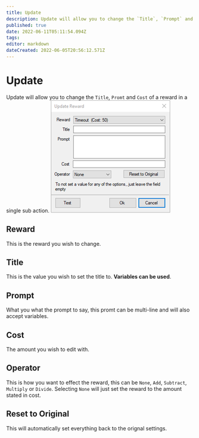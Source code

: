 ```yaml
---
title: Update
description: Update will allow you to change the `Title`, `Prompt` and `Cost` of a reward in a single sub action.
published: true
date: 2022-06-11T05:11:54.094Z
tags: 
editor: markdown
dateCreated: 2022-06-05T20:56:12.571Z
---
```


# Update
Update will allow you to change the `Title`, `Promt` and `Cost` of a reward in a single sub action.
![update_reward.png](/sb-wiki-images/update_reward.png)
## Reward
This is the reward you wish to change.
## Title 
This is the value you wish to set the title to. **Variables can be used**.
## Prompt
What you what the prompt to say, this promt can be multi-line and will also accept variables.
## Cost
The amount you wish to edit with.

## Operator
This is how you want to effect the reward, this can be `None`, `Add`, `Subtract`, `Multiply` or `Divide`. Selecting `None` will just set the reward to the amount stated in cost.

## Reset to Original

This will automatically set everything back to the orignal settings.